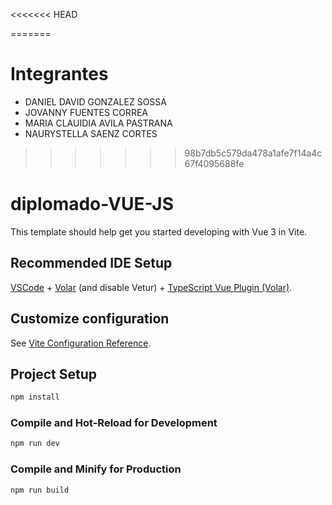 <<<<<<< HEAD




=======
# Integrantes

- DANIEL DAVID GONZALEZ SOSSA
- JOVANNY FUENTES CORREA
- MARIA CLAUIDIA AVILA PASTRANA
- NAURYSTELLA SAENZ CORTES
  
>>>>>>> 98b7db5c579da478a1afe7f14a4c67f4095688fe
# diplomado-VUE-JS

This template should help get you started developing with Vue 3 in Vite.

## Recommended IDE Setup

[VSCode](https://code.visualstudio.com/) + [Volar](https://marketplace.visualstudio.com/items?itemName=Vue.volar) (and disable Vetur) + [TypeScript Vue Plugin (Volar)](https://marketplace.visualstudio.com/items?itemName=Vue.vscode-typescript-vue-plugin).

## Customize configuration

See [Vite Configuration Reference](https://vitejs.dev/config/).

## Project Setup

```sh
npm install
```

### Compile and Hot-Reload for Development

```sh
npm run dev
```

### Compile and Minify for Production

```sh
npm run build
```

